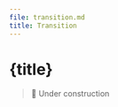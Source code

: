 ```yaml
---
file: transition.md
title: Transition
---
```


<script>
    import {Button} from '$lib'
</script>

# {title}

> 🚧 Under construction

